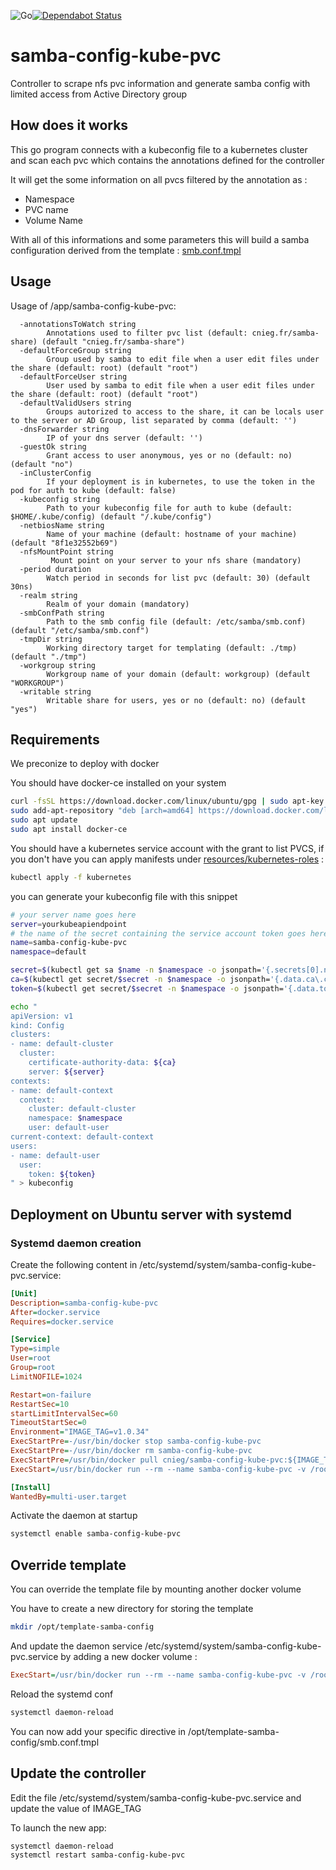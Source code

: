 ![Go](https://github.com/cnieg/samba-config-kube-pvc/workflows/Go/badge.svg)[![Dependabot Status](https://api.dependabot.com/badges/status?host=github&repo=cnieg/samba-config-kube-pvc)](https://dependabot.com)
# samba-config-kube-pvc

Controller to scrape nfs pvc information and generate samba config with limited access from Active Directory group

## How does it works

This go program connects with a kubeconfig file to a kubernetes cluster and scan each pvc which contains the annotations defined for the controller

It will get the some information on all pvcs filtered by the annotation as :
- Namespace
- PVC name
- Volume Name

With all of this informations and some parameters this will build a samba configuration derived from the template : [smb.conf.tmpl](./resources/template-samba-config/smb.conf.tmpl)

## Usage
Usage of /app/samba-config-kube-pvc:

```
  -annotationsToWatch string
        Annotations used to filter pvc list (default: cnieg.fr/samba-share) (default "cnieg.fr/samba-share")
  -defaultForceGroup string
        Group used by samba to edit file when a user edit files under the share (default: root) (default "root")
  -defaultForceUser string
        User used by samba to edit file when a user edit files under the share (default: root) (default "root")
  -defaultValidUsers string
        Groups autorized to access to the share, it can be locals user to the server or AD Group, list separated by comma (default: '')
  -dnsForwarder string
        IP of your dns server (default: '')
  -guestOk string
        Grant access to user anonymous, yes or no (default: no) (default "no")
  -inClusterConfig
        If your deployment is in kubernetes, to use the token in the pod for auth to kube (default: false)
  -kubeconfig string
        Path to your kubeconfig file for auth to kube (default: $HOME/.kube/config) (default "/.kube/config")
  -netbiosName string
        Name of your machine (default: hostname of your machine) (default "8f1e32552b69")
  -nfsMountPoint string
         Mount point on your server to your nfs share (mandatory)
  -period duration
        Watch period in seconds for list pvc (default: 30) (default 30ns)
  -realm string
        Realm of your domain (mandatory)
  -smbConfPath string
        Path to the smb config file (default: /etc/samba/smb.conf) (default "/etc/samba/smb.conf")
  -tmpDir string
        Working directory target for templating (default: ./tmp) (default "./tmp")
  -workgroup string
        Workgroup name of your domain (default: workgroup) (default "WORKGROUP")
  -writable string
        Writable share for users, yes or no (default: no) (default "yes")
 ```

## Requirements


We preconize to deploy with docker 

You should have docker-ce installed on your system

```bash
curl -fsSL https://download.docker.com/linux/ubuntu/gpg | sudo apt-key add -
sudo add-apt-repository "deb [arch=amd64] https://download.docker.com/linux/ubuntu bionic stable"
sudo apt update
sudo apt install docker-ce
```

You should have a kubernetes service account with the grant to list PVCS, if you don't have you can apply manifests under [resources/kubernetes-roles](./resources/kubernetes-roles)  :
```bash
kubectl apply -f kubernetes
```


you can generate your kubeconfig file with this snippet
```bash
# your server name goes here
server=yourkubeapiendpoint
# the name of the secret containing the service account token goes here
name=samba-config-kube-pvc
namespace=default

secret=$(kubectl get sa $name -n $namespace -o jsonpath='{.secrets[0].name}')
ca=$(kubectl get secret/$secret -n $namespace -o jsonpath='{.data.ca\.crt}')
token=$(kubectl get secret/$secret -n $namespace -o jsonpath='{.data.token}' | base64 --decode)

echo "
apiVersion: v1
kind: Config
clusters:
- name: default-cluster
  cluster:
    certificate-authority-data: ${ca}
    server: ${server}
contexts:
- name: default-context
  context:
    cluster: default-cluster
    namespace: $namespace
    user: default-user
current-context: default-context
users:
- name: default-user
  user:
    token: ${token}
" > kubeconfig
```
    

## Deployment on Ubuntu server with systemd

### Systemd daemon creation
Create the following content in /etc/systemd/system/samba-config-kube-pvc.service:

```ini
[Unit]
Description=samba-config-kube-pvc
After=docker.service
Requires=docker.service

[Service]
Type=simple
User=root
Group=root
LimitNOFILE=1024

Restart=on-failure
RestartSec=10
startLimitIntervalSec=60
TimeoutStartSec=0
Environment="IMAGE_TAG=v1.0.34"
ExecStartPre=-/usr/bin/docker stop samba-config-kube-pvc
ExecStartPre=-/usr/bin/docker rm samba-config-kube-pvc
ExecStartPre=/usr/bin/docker pull cnieg/samba-config-kube-pvc:${IMAGE_TAG}
ExecStart=/usr/bin/docker run --rm --name samba-config-kube-pvc -v /root/.kube:/.kube -v /etc/samba:/etc/samba cnieg/samba-config-kube-pvc:${IMAGE_TAG} -nfsMountPoint=/mnt/nfs-volumes-kube-server -realm=MYREALM -defaultValidUsers=GG_ADMINS,GG_USERS_WRITE

[Install]
WantedBy=multi-user.target
```

Activate the daemon at startup
```bash
systemctl enable samba-config-kube-pvc
```

## Override template

You can override the template file by mounting another docker volume 


You have to create a new directory for storing the template
```bash
mkdir /opt/template-samba-config
```

And update the daemon service /etc/systemd/system/samba-config-kube-pvc.service by adding a new docker volume :

```ini
ExecStart=/usr/bin/docker run --rm --name samba-config-kube-pvc -v /root/.kube:/root/.kube -v /etc/samba:/etc/samba -v /opt/template-samba-config:/app/resources/template-samba-config/  cnieg/go-samba-config-controller:${IMAGE_TAG} $ARGS
```

Reload the systemd conf
```bash
systemctl daemon-reload
```
You can now add your specific directive in /opt/template-samba-config/smb.conf.tmpl


## Update the controller

Edit the file /etc/systemd/system/samba-config-kube-pvc.service and update the value of IMAGE_TAG

To launch the new app:
```bash
systemctl daemon-reload
systemctl restart samba-config-kube-pvc
```


